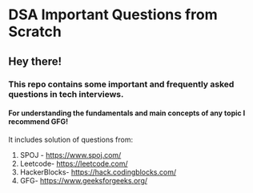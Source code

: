 # DSA Important Questions from Scratch

## Hey there!

### This repo contains some important and frequently asked questions in tech interviews.

#### For understanding the fundamentals and main concepts of any topic I recommend GFG!
It includes solution of questions from:
1. SPOJ - https://www.spoj.com/
2. Leetcode- https://leetcode.com/
3. HackerBlocks- https://hack.codingblocks.com/
4. GFG- https://www.geeksforgeeks.org/
